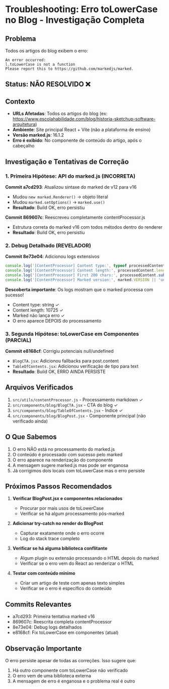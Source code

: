 # Troubleshooting: Erro toLowerCase no Blog - Investigação Completa

## Problema
Todos os artigos do blog exibem o erro:
```
An error occurred:
l.toLowerCase is not a function
Please report this to https://github.com/markedjs/marked.
```

## Status: NÃO RESOLVIDO ❌

## Contexto
- **URLs Afetadas**: Todos os artigos do blog (ex: https://www.escolahabilidade.com/blog/historia-sketchup-software-arquitetura)
- **Ambiente**: Site principal React + Vite (não a plataforma de ensino)
- **Versão marked.js**: 16.1.2
- **Erro é exibido**: No componente de conteúdo do artigo, após o cabeçalho

## Investigação e Tentativas de Correção

### 1. Primeira Hipótese: API do marked.js (INCORRETA)
**Commit a7cd293**: Atualizou sintaxe do marked de v12 para v16
- Mudou `new marked.Renderer()` → objeto literal
- Mudou `marked.setOptions()` → `marked.use()`
- **Resultado**: Build OK, erro persistiu

**Commit 869607c**: Reescreveu completamente contentProcessor.js
- Estrutura correta do marked v16 com todos métodos dentro do renderer
- **Resultado**: Build OK, erro persistiu

### 2. Debug Detalhado (REVELADOR)
**Commit 8e73e04**: Adicionou logs extensivos
```javascript
console.log('[ContentProcessor] Content type:', typeof processedContent);
console.log('[ContentProcessor] Content length:', processedContent.length);
console.log('[ContentProcessor] First 200 chars:', processedContent.substring(0, 200));
console.log('[ContentProcessor] Marked version:', marked.VERSION || 'unknown');
```

**Descoberta importante**: Os logs mostram que o marked processa com sucesso!
- Content type: string ✓
- Content length: 10725 ✓
- Marked não lança erro ✓
- O erro aparece DEPOIS do processamento

### 3. Segunda Hipótese: toLowerCase em Componentes (PARCIAL)
**Commit e8168cf**: Corrigiu potenciais null/undefined
- `BlogCTA.jsx`: Adicionou fallbacks para post.content
- `TableOfContents.jsx`: Adicionou verificação de tipo para text
- **Resultado**: Build OK, ERRO AINDA PERSISTE

## Arquivos Verificados
1. `src/utils/contentProcessor.js` - Processamento markdown ✓
2. `src/components/blog/BlogCTA.jsx` - CTA do blog ✓
3. `src/components/blog/TableOfContents.jsx` - Índice ✓
4. `src/components/blog/BlogPost.jsx` - Componente principal (não verificado ainda)

## O Que Sabemos
1. O erro NÃO está no processamento do marked.js
2. O conteúdo é processado com sucesso pelo marked
3. O erro aparece na renderização do componente
4. A mensagem sugere marked.js mas pode ser enganosa
5. Já corrigimos dois locais com toLowerCase mas o erro persiste

## Próximos Passos Recomendados
1. **Verificar BlogPost.jsx e componentes relacionados**
   - Procurar por mais usos de toLowerCase
   - Verificar se há algum processamento pós-marked

2. **Adicionar try-catch no render do BlogPost**
   - Capturar exatamente onde o erro ocorre
   - Log do stack trace completo

3. **Verificar se há alguma biblioteca conflitante**
   - Algum plugin ou extensão processando o HTML depois do marked
   - Verificar se o erro vem do React ao renderizar o HTML

4. **Testar com conteúdo mínimo**
   - Criar um artigo de teste com apenas texto simples
   - Verificar se o erro é específico do conteúdo

## Commits Relevantes
- a7cd293: Primeira tentativa marked v16
- 869607c: Reescrita completa contentProcessor
- 8e73e04: Debug logs detalhados
- e8168cf: Fix toLowerCase em componentes (atual)

## Observação Importante
O erro persiste apesar de todas as correções. Isso sugere que:
1. Há outro componente com toLowerCase não verificado
2. O erro vem de uma biblioteca externa
3. A mensagem de erro é enganosa e o problema real é outro